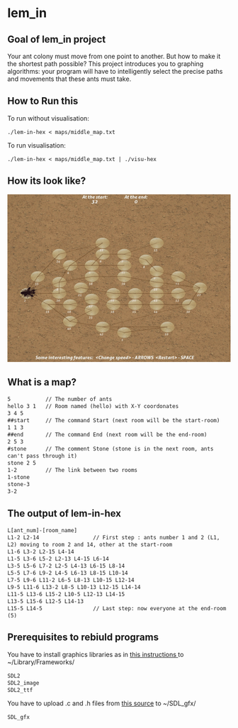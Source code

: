 # lem_in

## Goal of lem_in project

Your ant colony must move from one point to another. But how to make it the shortest path possible? This project introduces you to graphing algorithms: your program will have to intelligently select the precise paths and movements that these ants must take.

## How to Run this
To run without visualisation:
```
./lem-in-hex < maps/middle_map.txt
```
To run visualisation:
```
./lem-in-hex < maps/middle_map.txt | ./visu-hex
```
## How its look like?

<img src="demos/lem_in.gif" alt="Ants ways" width="1024px">

## What is a map?
```
5           // The number of ants
hello 3 1   // Room named (hello) with X-Y coordonates
3 4 5       
##start     // The command Start (next room will be the start-room)
1 1 3
##end       // The command End (next room will be the end-room)
2 5 3
#stone      // The comment Stone (stone is in the next room, ants can't pass through it)
stone 2 5
1-2         // The link between two rooms
1-stone
stone-3
3-2
```
## The output of lem-in-hex
```
L[ant_num]-[room_name]
L1-2 L2-14                 // First step : ants number 1 and 2 (L1, L2) moving to room 2 and 14, other at the start-room
L1-6 L3-2 L2-15 L4-14
L1-5 L3-6 L5-2 L2-13 L4-15 L6-14
L3-5 L5-6 L7-2 L2-5 L4-13 L6-15 L8-14
L5-5 L7-6 L9-2 L4-5 L6-13 L8-15 L10-14
L7-5 L9-6 L11-2 L6-5 L8-13 L10-15 L12-14
L9-5 L11-6 L13-2 L8-5 L10-13 L12-15 L14-14
L11-5 L13-6 L15-2 L10-5 L12-13 L14-15
L13-5 L15-6 L12-5 L14-13
L15-5 L14-5                // Last step: now everyone at the end-room (5)
```

## Prerequisites to rebiuld programs

You have to install graphics libraries as in <a href="http://lazyfoo.net/tutorials/SDL/01_hello_SDL/mac/index.php"> this instructions </a> to ~/Library/Frameworks/

```
SDL2        
SDL2_image  
SDL2_ttf    
```

You have to upload .c and .h files from <a href="http://www.ferzkopp.net/wordpress/2016/01/02/sdl_gfx-sdl2_gfx/">this source</a> to ~/SDL_gfx/
```
SDL_gfx
```
